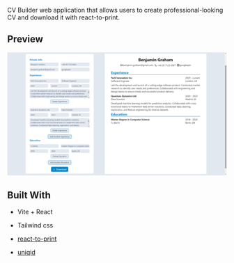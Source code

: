 CV Builder web application that allows users to create professional-looking CV and download it with react-to-print.

## Preview

![alt text](public/preview.png)

## Built With

- Vite + React
- Tailwind css

- [react-to-print](https://github.com/gregnb/react-to-print)
- [uniqid](https://github.com/adamhalasz/uniqid)

